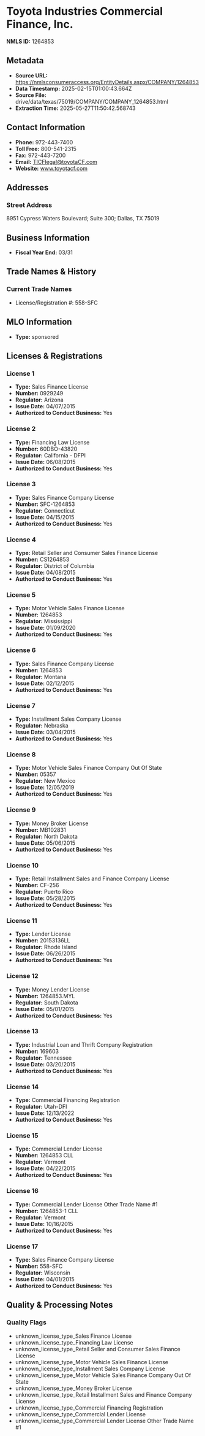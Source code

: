 # Toyota Industries Commercial Finance, Inc.

**NMLS ID:** 1264853

## Metadata
- **Source URL:** https://nmlsconsumeraccess.org/EntityDetails.aspx/COMPANY/1264853
- **Data Timestamp:** 2025-02-15T01:00:43.664Z
- **Source File:** drive/data/texas/75019/COMPANY/COMPANY_1264853.html
- **Extraction Time:** 2025-05-27T11:50:42.568743

## Contact Information
- **Phone:** 972-443-7400
- **Toll Free:** 800-541-2315
- **Fax:** 972-443-7200
- **Email:** TICFlegal@toyotaCF.com
- **Website:** www.toyotacf.com

## Addresses
### Street Address
8951 Cypress Waters Boulevard; Suite 300; Dallas, TX 75019

## Business Information
- **Fiscal Year End:** 03/31

## Trade Names & History
### Current Trade Names
- License/Registration #: 558-SFC

## MLO Information
- **Type:** sponsored

## Licenses & Registrations

### License 1
- **Type:** Sales Finance License
- **Number:** 0929249
- **Regulator:** Arizona
- **Issue Date:** 04/07/2015
- **Authorized to Conduct Business:** Yes

### License 2
- **Type:** Financing Law License
- **Number:** 60DBO-43820
- **Regulator:** California - DFPI
- **Issue Date:** 06/08/2015
- **Authorized to Conduct Business:** Yes

### License 3
- **Type:** Sales Finance Company License
- **Number:** SFC-1264853
- **Regulator:** Connecticut
- **Issue Date:** 04/15/2015
- **Authorized to Conduct Business:** Yes

### License 4
- **Type:** Retail Seller and Consumer Sales Finance License
- **Number:** CS1264853
- **Regulator:** District of Columbia
- **Issue Date:** 04/08/2015
- **Authorized to Conduct Business:** Yes

### License 5
- **Type:** Motor Vehicle Sales Finance License
- **Number:** 1264853
- **Regulator:** Mississippi
- **Issue Date:** 01/09/2020
- **Authorized to Conduct Business:** Yes

### License 6
- **Type:** Sales Finance Company License
- **Number:** 1264853
- **Regulator:** Montana
- **Issue Date:** 02/12/2015
- **Authorized to Conduct Business:** Yes

### License 7
- **Type:** Installment Sales Company License
- **Regulator:** Nebraska
- **Issue Date:** 03/04/2015
- **Authorized to Conduct Business:** Yes

### License 8
- **Type:** Motor Vehicle Sales Finance Company Out Of State
- **Number:** 05357
- **Regulator:** New Mexico
- **Issue Date:** 12/05/2019
- **Authorized to Conduct Business:** Yes

### License 9
- **Type:** Money Broker License
- **Number:** MB102831
- **Regulator:** North Dakota
- **Issue Date:** 05/06/2015
- **Authorized to Conduct Business:** Yes

### License 10
- **Type:** Retail Installment Sales and Finance Company License
- **Number:** CF-256
- **Regulator:** Puerto Rico
- **Issue Date:** 05/28/2015
- **Authorized to Conduct Business:** Yes

### License 11
- **Type:** Lender License
- **Number:** 20153136LL
- **Regulator:** Rhode Island
- **Issue Date:** 06/26/2015
- **Authorized to Conduct Business:** Yes

### License 12
- **Type:** Money Lender License
- **Number:** 1264853.MYL
- **Regulator:** South Dakota
- **Issue Date:** 05/01/2015
- **Authorized to Conduct Business:** Yes

### License 13
- **Type:** Industrial Loan and Thrift Company Registration
- **Number:** 169603
- **Regulator:** Tennessee
- **Issue Date:** 03/20/2015
- **Authorized to Conduct Business:** Yes

### License 14
- **Type:** Commercial Financing Registration
- **Regulator:** Utah-DFI
- **Issue Date:** 12/13/2022
- **Authorized to Conduct Business:** Yes

### License 15
- **Type:** Commercial Lender License
- **Number:** 1264853 CLL
- **Regulator:** Vermont
- **Issue Date:** 04/22/2015
- **Authorized to Conduct Business:** Yes

### License 16
- **Type:** Commercial Lender License Other Trade Name #1
- **Number:** 1264853-1 CLL
- **Regulator:** Vermont
- **Issue Date:** 10/16/2015
- **Authorized to Conduct Business:** Yes

### License 17
- **Type:** Sales Finance Company License
- **Number:** 558-SFC
- **Regulator:** Wisconsin
- **Issue Date:** 04/01/2015
- **Authorized to Conduct Business:** Yes

## Quality & Processing Notes
### Quality Flags
- unknown_license_type_Sales Finance License
- unknown_license_type_Financing Law License
- unknown_license_type_Retail Seller and Consumer Sales Finance License
- unknown_license_type_Motor Vehicle Sales Finance License
- unknown_license_type_Installment Sales Company License
- unknown_license_type_Motor Vehicle Sales Finance Company Out Of State
- unknown_license_type_Money Broker License
- unknown_license_type_Retail Installment Sales and Finance Company License
- unknown_license_type_Commercial Financing Registration
- unknown_license_type_Commercial Lender License
- unknown_license_type_Commercial Lender License Other Trade Name #1
